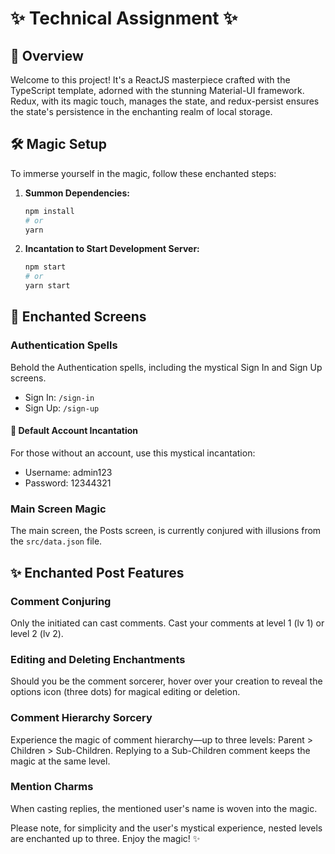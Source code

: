 # ✨ Technical Assignment ✨

## 🚀 Overview

Welcome to this project! It's a ReactJS masterpiece crafted with the TypeScript template, adorned with the stunning Material-UI framework. Redux, with its magic touch, manages the state, and redux-persist ensures the state's persistence in the enchanting realm of local storage.

## 🛠️ Magic Setup

To immerse yourself in the magic, follow these enchanted steps:

1. **Summon Dependencies:**
   ```bash
   npm install
   # or
   yarn
   ```

2. **Incantation to Start Development Server:**
   ```bash
   npm start
   # or
   yarn start
   ```

## 🔮 Enchanted Screens

### Authentication Spells

Behold the Authentication spells, including the mystical Sign In and Sign Up screens.

- Sign In: `/sign-in`
- Sign Up: `/sign-up`

#### 🌟 Default Account Incantation

For those without an account, use this mystical incantation:

- Username: admin123
- Password: 12344321

### Main Screen Magic

The main screen, the Posts screen, is currently conjured with illusions from the `src/data.json` file.

## ✨ Enchanted Post Features

### Comment Conjuring

Only the initiated can cast comments. Cast your comments at level 1 (lv 1) or level 2 (lv 2).

### Editing and Deleting Enchantments

Should you be the comment sorcerer, hover over your creation to reveal the options icon (three dots) for magical editing or deletion.

### Comment Hierarchy Sorcery

Experience the magic of comment hierarchy—up to three levels: Parent > Children > Sub-Children. Replying to a Sub-Children comment keeps the magic at the same level.

### Mention Charms

When casting replies, the mentioned user's name is woven into the magic.

Please note, for simplicity and the user's mystical experience, nested levels are enchanted up to three. Enjoy the magic! ✨